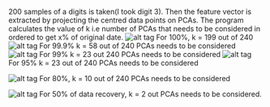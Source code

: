 200 samples of a digits is taken(I took digit 3). Then the feature vector is
extracted by projecting the centred data points on PCAs. The program calculates
the value of k i.e number of PCAs that needs to be considered in ordered to get
x% of original date. ![alt
tag](https://github.com/aerolalit/Machine-Learning/blob/master/Principal_Component_Analysis(PCA)/images/100_k%3D240.png)
For 100%, k = 199 out of 240 ![alt
tag](https://github.com/aerolalit/Machine-Learning/blob/master/Principal_Component_Analysis(PCA)/images/99.9_k%3D58.png)
For 99.9% k = 58 out of 240 PCAs needs to be considered ![alt
tag](https://github.com/aerolalit/Machine-Learning/blob/master/Principal_Component_Analysis(PCA)/images/99_k%3D23.png)
For 99% k = 23 out 240 PCAs needs to be considered ![alt
tag](https://github.com/aerolalit/Machine-Learning/blob/master/Principal_Component_Analysis(PCA)/images/95_k%3D10.png)
For 95% k = 23 out of 240 PCAs needs to be considered 

![alt
tag](https://github.com/aerolalit/Machine-Learning/blob/master/Principal_Component_Analysis(PCA)/images/80_k%3D5.png)
For 80%, k = 10 out of 240 PCAs needs to be considered

![alt
tag](https://github.com/aerolalit/Machine-Learning/blob/master/Principal_Component_Analysis(PCA)/images/50_k%3D2.png)
For 50% of data recovery, k = 2 out PCAs needs to be considered.
